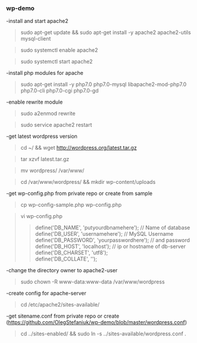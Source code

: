 ### wp-demo

-install and start apache2

>sudo apt-get update && sudo apt-get install -y apache2 apache2-utils mysql-client

>sudo systemctl enable apache2

>sudo systemctl start apache2

-install php modules for apache

>sudo apt-get install -y php7.0 php7.0-mysql libapache2-mod-php7.0 php7.0-cli php7.0-cgi php7.0-gd

-enable rewrite module

>sudo a2enmod rewrite

>sudo service apache2 restart

-get latest wordpress version

>cd ~/ && wget http://wordpress.org/latest.tar.gz

>tar xzvf latest.tar.gz

>mv wordpress/ /var/www/

>cd /var/www/wordpress/ && mkdir wp-content/uploads

-get wp-config.php from private repo or create from sample

>cp wp-config-sample.php wp-config.php

>vi wp-config.php
>>define('DB_NAME', 'putyourdbnamehere');    // Name of database  
>>define('DB_USER', 'usernamehere');     // MySQL Username  
>>define('DB_PASSWORD', 'yourpasswordhere'); // and password  
>>define('DB_HOST', 'localhost');    // ip or hostname of db-server  
>>define('DB_CHARSET', 'utf8');  
>>define('DB_COLLATE', '');

-change the directory owner to apache2-user

>sudo chown -R www-data:www-data /var/www/wordpress

-create config for apache-server

>cd /etc/apache2/sites-available/

-get sitename.conf from private repo or create (https://github.com/OlegStefaniuk/wp-demo/blob/master/wordpress.conf)

>cd ../sites-enabled/ && sudo ln -s ../sites-available/wordpress.conf .
